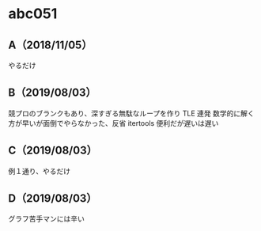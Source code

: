 # abc051

## A（2018/11/05）

やるだけ

## B（2019/08/03）

競プロのブランクもあり、深すぎる無駄なループを作り TLE 連発
数学的に解く方が早いが面倒でやらなかった、反省
itertools 便利だが遅いは遅い

## C（2019/08/03）

例１通り、やるだけ

## D（2019/08/03）

グラフ苦手マンには辛い
